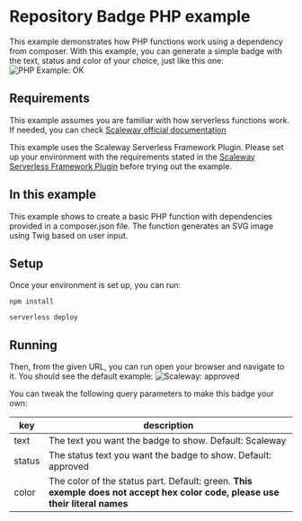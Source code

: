 # Repository Badge PHP example

This example demonstrates how PHP functions work using a dependency from composer.
With this example, you can generate a simple badge with the text, status and color of your choice, just like this
one: ![PHP Example: OK](https://serverlessexamplesmpjacsh6-badge.functions.fnc.fr-par.scw.cloud/?text=PHP%20Example&status=OK&color=purple)

## Requirements

This example assumes you are familiar with how serverless functions work. If needed, you can
check [Scaleway official documentation](https://www.scaleway.com/en/docs/serverless/functions/quickstart/)

This example uses the Scaleway Serverless Framework Plugin. Please set up your environment with the requirements stated
in the [Scaleway Serverless Framework Plugin](https://github.com/scaleway/serverless-scaleway-functions) before trying
out the example.

## In this example

This example shows to create a basic PHP function with dependencies provided in a composer.json file.
The function generates an SVG image using Twig based on user input.

## Setup

Once your environment is set up, you can run:

```console
npm install

serverless deploy
```

## Running

Then, from the given URL, you can run open your browser and navigate to it.
You should see the default
example: ![Scaleway: approved](https://serverlessexamplesmpjacsh6-badge.functions.fnc.fr-par.scw.cloud/)

You can tweak the following query parameters to make this badge your own:

| key    | description                                                                                                                   |
|--------|-------------------------------------------------------------------------------------------------------------------------------|
| text   | The text you want the badge to show. Default: Scaleway                                                                        |
| status | The status text you want the badge to show. Default: approved                                                                 |
| color  | The color of the status part. Default: green. **This exemple does not accept hex color code, please use their literal names** |
